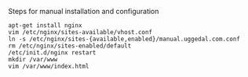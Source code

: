 Steps for manual installation and configuration

    apt-get install nginx
    vim /etc/nginx/sites-available/vhost.conf
    ln -s /etc/nginx/sites-{available,enabled}/manual.uggedal.com.conf
    rm /etc/nginx/sites-enabled/default
    /etc/init.d/nginx restart
    mkdir /var/www
    vim /var/www/index.html
